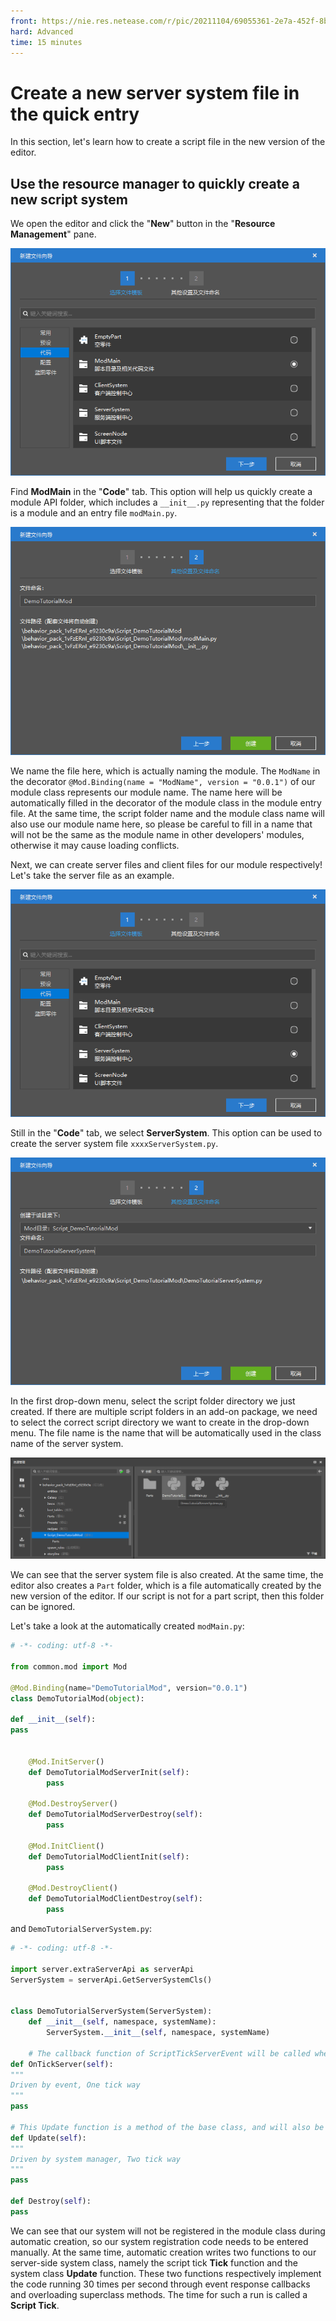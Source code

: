 ```yaml
--- 
front: https://nie.res.netease.com/r/pic/20211104/69055361-2e7a-452f-8b1a-f23e1262a03a.jpg 
hard: Advanced 
time: 15 minutes 
--- 
```

# Create a new server system file in the quick entry 
In this section, let's learn how to create a script file in the new version of the editor. 

## Use the resource manager to quickly create a new script system 

We open the editor and click the "**New**" button in the "**Resource Management**" pane. 

![](./images/11.3_create_main.png) 

Find **ModMain** in the "**Code**" tab. This option will help us quickly create a module API folder, which includes a `__init__.py` representing that the folder is a module and an entry file `modMain.py`. 

![](./images/11.3_create_main_2.png) 

We name the file here, which is actually naming the module. The `ModName` in the decorator `@Mod.Binding(name = "ModName", version = "0.0.1")` of our module class represents our module name. The name here will be automatically filled in the decorator of the module class in the module entry file. At the same time, the script folder name and the module class name will also use our module name here, so please be careful to fill in a name that will not be the same as the module name in other developers' modules, otherwise it may cause loading conflicts. 

Next, we can create server files and client files for our module respectively! Let's take the server file as an example. 

![](./images/11.3_create_server.png) 

Still in the "**Code**" tab, we select **ServerSystem**. This option can be used to create the server system file `xxxxServerSystem.py`. 

![](./images/11.3_create_server_2.png) 

In the first drop-down menu, select the script folder directory we just created. If there are multiple script folders in an add-on package, we need to select the correct script directory we want to create in the drop-down menu. The file name is the name that will be automatically used in the class name of the server system. 

![](./images/11.3_created.png) 

We can see that the server system file is also created. At the same time, the editor also creates a `Part` folder, which is a file automatically created by the new version of the editor. If our script is not for a part script, then this folder can be ignored. 

Let's take a look at the automatically created `modMain.py`: 

```python 
# -*- coding: utf-8 -*- 

from common.mod import Mod 

@Mod.Binding(name="DemoTutorialMod", version="0.0.1") 
class DemoTutorialMod(object): 

def __init__(self): 
pass 


    @Mod.InitServer()
    def DemoTutorialModServerInit(self):
        pass

    @Mod.DestroyServer()
    def DemoTutorialModServerDestroy(self):
        pass

    @Mod.InitClient()
    def DemoTutorialModClientInit(self):
        pass

    @Mod.DestroyClient()
    def DemoTutorialModClientDestroy(self):
        pass

```

and `DemoTutorialServerSystem.py`:

```python
# -*- coding: utf-8 -*-

import server.extraServerApi as serverApi
ServerSystem = serverApi.GetServerSystemCls()


class DemoTutorialServerSystem(ServerSystem):
    def __init__(self, namespace, systemName):
        ServerSystem.__init__(self, namespace, systemName)

    # The callback function of ScriptTickServerEvent will be called when the engine ticks, 30 frames per second (called 30 times) 
def OnTickServer(self): 
""" 
Driven by event, One tick way 
""" 
pass 

# This Update function is a method of the base class, and will also be called when the engine ticks, 30 frames per second (called 30 times) 
def Update(self): 
""" 
Driven by system manager, Two tick way 
""" 
pass 

def Destroy(self): 
pass 

``` 


We can see that our system will not be registered in the module class during automatic creation, so our system registration code needs to be entered manually. At the same time, automatic creation writes two functions to our server-side system class, namely the script tick **Tick** function and the system class **Update** function. These two functions respectively implement the code running 30 times per second through event response callbacks and overloading superclass methods. The time for such a run is called a **Script Tick**.